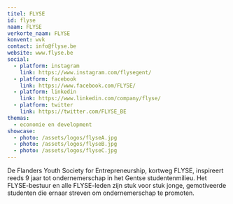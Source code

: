```yaml
---
titel: FLYSE
id: flyse
naam: FLYSE
verkorte_naam: FLYSE
konvent: wvk
contact: info@flyse.be
website: www.flyse.be
social:
  - platform: instagram
    link: https://www.instagram.com/flysegent/
  - platform: facebook
    link: https://www.facebook.com/FLYSE/
  - platform: linkedin
    link: https://www.linkedin.com/company/flyse/
  - platform: twitter
    link: https://twitter.com/FLYSE_BE
themas:
  - economie en development
showcase:
  - photo: /assets/logos/flyseA.jpg
  - photo: /assets/logos/flyseB.jpg
  - photo: /assets/logos/flyseC.jpg
---
```


De Flanders Youth Society for Entrepreneurship, kortweg FLYSE, inspireert reeds 9 jaar tot ondernemerschap in het Gentse studentenmilieu. Het FLYSE-bestuur en alle FLYSE-leden zijn stuk voor stuk jonge, gemotiveerde studenten die ernaar streven om ondernemerschap te promoten.
